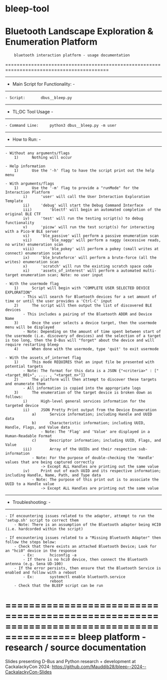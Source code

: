 # bleep-tool
Bluetooth Landscape Exploration &amp; Enumeration Platform
==========================================================================================
		bluetooth interaction platform - usage documentation
==========================================================================================

----------------------------------
- Main Script for Functionality: -
----------------------------------
	- Script:		dbus__bleep.py

--------------------
- TL;DC Tool Usage -
--------------------
    - Command Line:     python3 dbus__bleep.py -m user

---------------
- How to Run: -
---------------
	- Without any arguments/flags
        1)      Nothing will occur

	- Help information
		1)		Use the '-h' flag to have the script print out the help menu

	- With arguments/flags
		1)		Use the '-m' flag to provide a "runMode" for the Interaction Platform
			i)		'user' will call the User Interaction Exploration Template
			ii)		'debug' will start the Debug Command Interface
			iii)		'blectf' will begin an automated completion of the original BLE CTF
			iv)		'test' will run the testing script(s) to debug functionality
			v)		'picow' will run the test script(s) for interacting with a Pico-W BLE server
			vi)		'ble_passive' will perform a passive enumeration scan
			vii)		'ble_naggy' will perform a naggy (excessive reads, no write) enumeration scan
			viii)		'ble_pokey' will perform a pokey (small writes at connect) enumeration scan
			ix)		'ble_bruteforce' will perform a brute-force (all the writes) enumeration scan
			x)		'scratch' will run the existing scratch space code
			xi)		'assets_of_interest' will perform a automated multi-target enumeration scan; Note: no user input

    - With the usermode flag
		1)		Script will begin with "COMPLETE USER SELECTED DEVICE EXPLORATION"
			- This will search for Bluetooth devices for a set amount of time or until the user provides a 'Ctrl-C' input
		2)		The script will then output the list of discovered BLE devices
			- This includes a pairing of the Bluetooth ADDR and Device Name
		3)		Once the user selects a device target, then the usermode menu will be displayed
            - Note: Depending on the amount of time spent between start of the usermode (i.e. discovery of devices) and the selection of a target is too long, then the D-Bus will "forget" about the device and will require restarting bleep
        4)      When done with the usermode, type 'quit' to exit usermode

    - With the assets_of_internet flag
        1)      This mode REQUIRES that an input file be presented with potential targets
            - Note: The format for this data is a JSON {"<criteria>" : ["<target_001>", .... , "<target_n>"]}
        2)      The platform will then attempt to discover these targets and enumerate them
            - All information is copied into the appropriate logs
	    3)		The enumeration of the target device is broken down as follows:
			i)		High-level general services information for the targeted device
			ii)		JSON Pretty Print output from the Device Enumeration
				a)		Service information; including Handle and UUID data
				b)		Characteristic information; including UUID, Handle, Flags, and Value data
					- Note: The 'Flag' and 'Value' are displayed in a Human-Readable Format
				c)		Descriptor information; including UUID, Flags, and Value
			iii)		Array of the UUIDs and their respective sub-information
				- Note: For the purpose of double-checking the 'Handle' values that are being captured correctly
					-> Except ALL Handles are printing out the same value
			iv)		Print out of each UUID and its respective information; including Handle, Name, Path, and Type data
				- Note: The purpose of this print out is to associate the UUID to a Handle value
					-> Except ALL Handles are printing out the same value

--------------------
- Troubleshooting: -
--------------------
    - If encountering issues related to the adapter, attempt to run the 'setup.sh' script to correct them
        - Note: There is an assumption of the Bluetooth adapter being HCI0 (i.e. hardcorded within the script)

    - If encountering issues related to a "Missing Bluetooth Adapter" then follow the steps below:
        - Check that there exists an attached Bluetooth Device; Look for an "hci0" device in the response
            - Ex:       hciconfig -a
            - If there is no hci0 device, then connect the Bluetooth antenna (e.g. Sena UD-100)
        - If the error persists, then ensure that the Bluetooth Service is enabled and follow with a reboot
            - Ex:       systemctl enable bluetooth.service
                        reboot
        - Check that the BLEEP script can be run


==========================================================================================
		            bleep platform - research / source documentation
==========================================================================================

Slides presenting D-Bus and Python research + development at CackalackyCon 2024:        https://github.com/Mauddib28/bleep--2024--CackalackyCon-Slides
